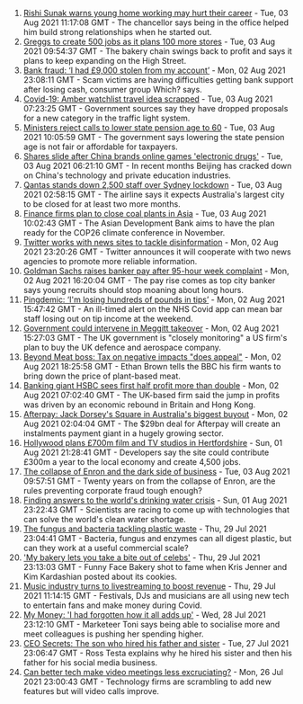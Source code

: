 1. [Rishi Sunak warns young home working may hurt their career](https://www.bbc.co.uk/news/business-58068998) - Tue, 03 Aug 2021 11:17:08 GMT - The chancellor says being in the office helped him build strong relationships when he started out.
2. [Greggs to create 500 jobs as it plans 100 more stores](https://www.bbc.co.uk/news/business-58068988) - Tue, 03 Aug 2021 09:54:37 GMT - The bakery chain swings back to profit and says it plans to keep expanding on the High Street.
3. [Bank fraud: ‘I had £9,000 stolen from my account’](https://www.bbc.co.uk/news/business-58061993) - Mon, 02 Aug 2021 23:08:11 GMT - Scam victims are having difficulties getting bank support after losing cash, consumer group Which? says.
4. [Covid-19: Amber watchlist travel idea scrapped](https://www.bbc.co.uk/news/uk-58064470) - Tue, 03 Aug 2021 07:23:25 GMT - Government sources say they have dropped proposals for a new category in the traffic light system.
5. [Ministers reject calls to lower state pension age to 60](https://www.bbc.co.uk/news/uk-politics-58070099) - Tue, 03 Aug 2021 10:05:59 GMT - The government says lowering the state pension age is not fair or affordable for taxpayers.
6. [Shares slide after China brands online games 'electronic drugs'](https://www.bbc.co.uk/news/business-58066659) - Tue, 03 Aug 2021 06:21:10 GMT - In recent months Beijing has cracked down on China's technology and private education industries.
7. [Qantas stands down 2,500 staff over Sydney lockdown](https://www.bbc.co.uk/news/world-australia-58066390) - Tue, 03 Aug 2021 02:58:15 GMT - The airline says it expects Australia's largest city to be closed for at least two more months.
8. [Finance firms plan to close coal plants in Asia](https://www.bbc.co.uk/news/business-58066660) - Tue, 03 Aug 2021 10:02:43 GMT - The Asian Development Bank aims to have the plan ready for the COP26 climate conference in November.
9. [Twitter works with news sites to tackle disinformation](https://www.bbc.co.uk/news/business-58065463) - Mon, 02 Aug 2021 23:20:26 GMT - Twitter announces it will cooperate with two news agencies to promote more reliable information.
10. [Goldman Sachs raises banker pay after 95-hour week complaint](https://www.bbc.co.uk/news/business-58054983) - Mon, 02 Aug 2021 16:20:04 GMT - The pay rise comes as top city banker says young recruits should stop moaning about long hours.
11. [Pingdemic: ‘I'm losing hundreds of pounds in tips’](https://www.bbc.co.uk/news/business-57997447) - Mon, 02 Aug 2021 15:47:42 GMT - An ill-timed alert on the NHS Covid app can mean bar staff losing out on tip income at the weekend.
12. [Government could intervene in Meggitt takeover](https://www.bbc.co.uk/news/business-58054184) - Mon, 02 Aug 2021 15:27:03 GMT - The UK government is "closely monitoring" a US firm's plan to buy the UK defence and aerospace company.
13. [Beyond Meat boss: Tax on negative impacts "does appeal"](https://www.bbc.co.uk/news/business-58032552) - Mon, 02 Aug 2021 18:25:58 GMT - Ethan Brown tells the BBC his firm wants to bring down the price of plant-based meat.
14. [Banking giant HSBC sees first half profit more than double](https://www.bbc.co.uk/news/business-58051818) - Mon, 02 Aug 2021 07:02:40 GMT - The UK-based firm said the jump in profits was driven by an economic rebound in Britain and Hong Kong.
15. [Afterpay: Jack Dorsey's Square in Australia's biggest buyout](https://www.bbc.co.uk/news/business-58051815) - Mon, 02 Aug 2021 02:04:04 GMT - The $29bn deal for Afterpay will create an instalments payment giant in a hugely growing sector.
16. [Hollywood plans £700m film and TV studios in Hertfordshire](https://www.bbc.co.uk/news/uk-england-beds-bucks-herts-58029042) - Sun, 01 Aug 2021 21:28:41 GMT - Developers say the site could contribute £300m a year to the local economy and create 4,500 jobs.
17. [The collapse of Enron and the dark side of business](https://www.bbc.co.uk/news/business-58026162) - Tue, 03 Aug 2021 09:57:51 GMT - Twenty years on from the collapse of Enron, are the rules preventing corporate fraud tough enough?
18. [Finding answers to the world's drinking water crisis](https://www.bbc.co.uk/news/business-57847654) - Sun, 01 Aug 2021 23:22:43 GMT - Scientists are racing to come up with technologies that can solve the world's clean water shortage.
19. [The fungus and bacteria tackling plastic waste](https://www.bbc.co.uk/news/business-57733178) - Thu, 29 Jul 2021 23:04:41 GMT - Bacteria, fungus and enzymes can all digest plastic, but can they work at a useful commercial scale?
20. ['My bakery lets you take a bite out of celebs'](https://www.bbc.co.uk/news/business-57865991) - Thu, 29 Jul 2021 23:13:03 GMT - Funny Face Bakery shot to fame when Kris Jenner and Kim Kardashian posted about its cookies.
21. [Music industry turns to livestreaming to boost revenue](https://www.bbc.co.uk/news/business-57817809) - Thu, 29 Jul 2021 11:14:15 GMT - Festivals, DJs and musicians are all using new tech to entertain fans and make money during Covid.
22. [My Money: 'I had forgotten how it all adds up'](https://www.bbc.co.uk/news/business-57888910) - Wed, 28 Jul 2021 23:12:10 GMT - Marketeer Toni says being able to socialise more and meet colleagues is pushing her spending higher.
23. [CEO Secrets: The son who hired his father and sister](https://www.bbc.co.uk/news/business-57968798) - Tue, 27 Jul 2021 23:06:47 GMT - Ross Testa explains why he hired his sister and then his father for his social media business.
24. [Can better tech make video meetings less excruciating?](https://www.bbc.co.uk/news/business-57720504) - Mon, 26 Jul 2021 23:00:43 GMT - Technology firms are scrambling to add new features but will video calls improve.
